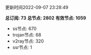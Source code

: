 更新时间2022-09-07 23:28:49

**总订阅: 73**
**总节点: 2802**
**有效节点: 1059**
- ss节点: 670
- trojan节点: 68
- v2ray节点: 320
- ssr节点: 1
